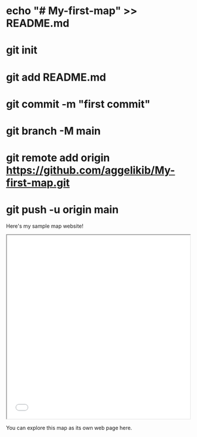 # echo "# My-first-map" >> README.md
# git init
# git add README.md
# git commit -m "first commit"
# git branch -M main
# git remote add origin https://github.com/aggelikib/My-first-map.git
# git push -u origin main

Here's my sample map website!
<iframe src="Ithaca-map.html" height="500" width="500"></iframe>

You can explore this map as its own web page here.
